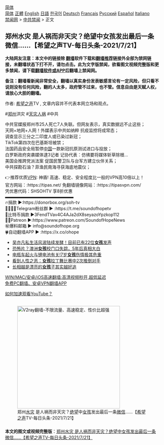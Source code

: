  <!-- 面包屑导航 --> <div class="breadcrumb"><!-- GTranslate: https://gtranslate.io/ -->  <div class="switcher notranslate">  <div class="selected">  <a href="#" onclick="return false;"> 简体</a>  </div>  <div class="option">  <a href="https://www.bannedbook.org" onclick="doGTranslate('zh-CN|zh-CN');jQuery('div.switcher div.selected a').html(jQuery(this).html());return false;" title="简体中文" class="nturl selected"> 简体</a>  <a href="https://www.bannedbook.org/zh-tw/" onclick="doGTranslate('zh-CN|zh-TW');jQuery('div.switcher div.selected a').html(jQuery(this).html());return false;" title="繁體中文" class="nturl"> 正體</a>  <a href="https://www.bannedbook.org/en/" onclick="doGTranslate('zh-CN|en');jQuery('div.switcher div.selected a').html(jQuery(this).html());return false;" title="English" class="nturl"> English</a>  <a href="https://www.bannedbook.org/ja/" onclick="doGTranslate('zh-CN|ja');jQuery('div.switcher div.selected a').html(jQuery(this).html());return false;" title="日本語" class="nturl"> 日語</a>  <a href="https://www.bannedbook.org/ko/" onclick="doGTranslate('zh-CN|ko');jQuery('div.switcher div.selected a').html(jQuery(this).html());return false;" title="한국어" class="nturl"> 한국어</a>  <a href="https://www.bannedbook.org/de/" onclick="doGTranslate('zh-CN|de');jQuery('div.switcher div.selected a').html(jQuery(this).html());return false;" title="Deutsch" class="nturl"> Deutsch</a>  <a href="https://www.bannedbook.org/fr/" onclick="doGTranslate('zh-CN|fr');jQuery('div.switcher div.selected a').html(jQuery(this).html());return false;" title="Français" class="nturl"> Français</a>  <a href="https://www.bannedbook.org/ru/" onclick="doGTranslate('zh-CN|ru');jQuery('div.switcher div.selected a').html(jQuery(this).html());return false;" title="Русский" class="nturl"> Русский</a>  <a href="https://www.bannedbook.org/es/" onclick="doGTranslate('zh-CN|es');jQuery('div.switcher div.selected a').html(jQuery(this).html());return false;" title="Español" class="nturl"> Español</a>  <a href="https://www.bannedbook.org/it/" onclick="doGTranslate('zh-CN|it');jQuery('div.switcher div.selected a').html(jQuery(this).html());return false;" title="Italiano" class="nturl"> Italiano</a>  </div>  </div>      <div class='breadcrumb-sub'><!-- Breadcrumb NavXT 6.3.0 --> <a href="https://www.bannedbook.org/" class="home">禁闻网</a> &gt; <a href="https://www.bannedbook.org/bnews/cbnews/" class="category">中共禁闻</a> &gt; 正文</div></div><h2>郑州水灾 是人祸而非天灾？绝望中女孩发出最后一条微信......【希望之声TV-每日头条-2021/7/21】</h2> <p class="notice"><b>大陆网友注意：本文中的链接除 <a href="https://github.com/bannedbook/fanqiang" >翻墙</a>软件下载和<a href="https://github.com/killgcd/justmysocks/blob/master/README.md">翻墙推荐</a>链接外全部为禁网链接，未翻墙状态下打不开，请勿点击。此为文字版禁闻，欲看图文视频完整版和更多禁闻，请下载<a href="https://github.com/bannedbook/fanqiang">翻墙软件或APP</a>后翻墙上禁闻网。</p><p>备注：翻墙看新闻非常安全，翻墙以真实身份发表敏感言论有一定风险，但只看不说则没有任何风险，翻的人太多，政府管不过来，也不管。信息自由是天赋人权，请放心大胆的翻墙。</b></p>  <div class="entry"> <p>作者: <span class='wp_keywordlink_affiliate'><a href="https://www.soundofhope.org" title="希望之声" target="_blank">希望之声</a></span>TV , 文章内容并不代表本网立场和观点。</p> <figure></figure> <p>#<a href="https://www.bannedbook.org/bnews/tag/%e9%83%91%e5%b7%9e/" class="st_tag internal_tag" rel="tag" title="标签 郑州 下的日志">郑州</a>洪灾 #<a href="https://www.bannedbook.org/bnews/tag/%E5%A4%A9%E7%81%BE/" class="st_tag internal_tag" rel="tag" title="标签 天灾 下的日志">天灾</a><a href="https://www.bannedbook.org/bnews/tag/%E4%BA%BA%E7%A5%B8/" class="st_tag internal_tag" rel="tag" title="标签 人祸 下的日志">人祸</a> #中共</p>  <p>中共官媒报郑州市25人死亡7人失联。但网友表示，真实数据远不止这些；<br /> 天网+地网+人网！外媒表示中共如纳粹 抗疫监控将成常态；<br /> 调查显示三分之二印度人或已染过新冠；<br /> TikTok第四次在巴基斯坦被禁；<br /> 法国药品安全局暂停<span class='wp_keywordlink_affiliate'><a href="https://www.bannedbook.org/" title="中国" target="_blank">中国</a></span>一款新冠抗原测试进口与投放；<br /> 白罗斯政府突袭媒体逮3记者 记协代表：仿彿要将媒体斩草除根&#8230;<br /> 美国会推跨党派法案 促国民警卫队与台军方建立伙伴关系；<br /> 中共探勘石油？菲渔民南海寻获海底地震仪；</p> <p>👉推荐优质<a href="https://www.bannedbook.org/bnews/tag/vpn/" class="st_tag internal_tag" rel="tag" title="标签 VPN 下的日志">VPN</a>: 神盾! 高速、稳定、安全程度比一般的VPN高10倍以上！<br /> 官方网站：:https://tipas.net/​      免翻墙镜像网站：:https://tipasvpn.com/<br /> 凭优惠代码：SHSOHTV 享8折优惠<br />  ▬▬▬▬▬▬▬▬▬▬▬▬▬▬▬▬<br /> 🔥捐款     ►:https://donorbox.org/soh-tv<br /> 👨‍👨‍👦‍👦Telegram粉丝群  ► :https://t.me/soundofhopetv<br /> 🎁比特币捐款 ►3FendTVav4C4AJa2dX8seyazoYpzkop112<br /> 🦸‍♂️️Patreon  ►:https://www.patreon.com/SoundofHopeNews<br /> ㊙️爆料邮箱        ► info@soundofhope.org<br /> 🍀自动翻墙APP ► :https://x.co/ohope</p>  <ul class='op-related-articles' title='相关阅读'> <li><a href='https://www.bannedbook.org/bnews/yule/20210720/1590572.html' target='_blank'>吴亦凡私生活风波陆续发酵！目前已有22位<b>女孩</b>发声</a></li> <li><a href='https://www.bannedbook.org/bnews/lifebaike/20210720/1590353.html' target='_blank'>恐怖片？澳洲<b>女孩</b>校门口失踪，5年后真相大白</a></li> <li><a href='https://www.bannedbook.org/bnews/cbnews/20210720/1590340.html' target='_blank'>电瓶车起火与锂电池有关!7岁<b>女孩</b>伤情极其危重</a></li> <li><a href='https://www.bannedbook.org/bnews/cbnews/20210718/1589309.html' target='_blank'>看到人性之恶：<b>女孩</b>拉丁舞比赛中2次推倒对手</a></li> <li><a href='https://www.bannedbook.org/bnews/lifebaike/20210717/1589140.html' target='_blank'>长相越是漂亮的<b>女孩</b>子其实越好追</a></li> </ul> <p class="texttj"> <a href="https://github.com/bannedbook/fanqiang/wiki/V2ray%E6%9C%BA%E5%9C%BA" target="_blank">WIN/MAC/安卓/iOS高速翻墙:高清视频秒开,超低延迟</a><br/> <a href="https://github.com/bannedbook/fanqiang/wiki/%E7%A6%81%E9%97%BB%E7%BD%91%E5%AE%89%E5%8D%93%E7%BF%BB%E5%A2%99%E6%96%B0%E9%97%BBAPP" target="_blank">免费PC翻墙、安卓VPN翻墙APP</a></p><p><a href='https://www.bannedbook.org/bnews/topimagenews/20180409/925596.html' target='_blank'>如何加速观看YouTube？ </a></p>  <figure class='op-interactive'><br/><a href="https://github.com/bannedbook/fanqiang/wiki/V2ray%E6%9C%BA%E5%9C%BA"><img src="https://raw.githubusercontent.com/bannedbook/fanqiang/master/v2ss/images/v2free.jpg" width="336" alt="V2ray翻墙-不限流量、高速稳定、性价比超强"></a><br/><figcaption>郑州<a href="https://www.bannedbook.org/bnews/tag/%E6%B0%B4%E7%81%BE/" class="st_tag internal_tag" rel="tag" title="标签 水灾 下的日志">水灾</a> 是人祸而非天灾？<a href="https://www.bannedbook.org/bnews/tag/%E7%BB%9D%E6%9C%9B/" class="st_tag internal_tag" rel="tag" title="标签 绝望 下的日志">绝望</a>中<a href="https://www.bannedbook.org/bnews/tag/%e5%a5%b3%e5%ad%a9/" class="st_tag internal_tag" rel="tag" title="标签 女孩 下的日志">女孩</a>发出最后一条<a href="https://www.bannedbook.org/bnews/tag/%e5%be%ae%e4%bf%a1/" class="st_tag internal_tag" rel="tag" title="标签 微信 下的日志">微信</a>&#8230;&#8230;【<a href="https://www.bannedbook.org/bnews/tag/%e5%b8%8c%e6%9c%9b%e4%b9%8b%e5%a3%b0/" class="st_tag internal_tag" rel="tag" title="标签 希望之声 下的日志">希望之声</a>TV-每日头条-2021/7/21】</figcaption></figure> </p><a name='sharetosocial'></a>  <div style="margin-bottom:5px;padding-bottom:5px;clear:both"> <div id="archive-pix-1" class="banner-ads"> <!-- AuctionX Display platform tag START --> <div id="26318x728x90x621x_ADSLOT2" clicktrack="%%CLICK_URL_ESC%%"></div> <!-- AuctionX Display platform tag END --> </div> <div id="archive-pix-2" class="banner-ads"> <!-- AuctionX Display platform tag START --> <div id="26315x300x250x621x_ADSLOT2" clicktrack="%%CLICK_URL_ESC%%"></div> <!-- AuctionX Display platform tag END --> </div> </div>  <div id="archive-pix-1" class="banner-ads"> <!-- AuctionX Display platform tag START --> <div id="26318x728x90x621x_ADSLOT3" clicktrack="%%CLICK_URL_ESC%%"></div> <!-- AuctionX Display platform tag END --> </div> <div><b>本文的图文或视频完整版</b>：<a href='https://www.bannedbook.org/bnews/comments/20210722/1591772.html'>郑州水灾 是人祸而非天灾？绝望中女孩发出最后一条微信&#8230;&#8230;【希望之声TV-每日头条-2021/7/21】</a></div>  </div><!--END ENTRY--> 